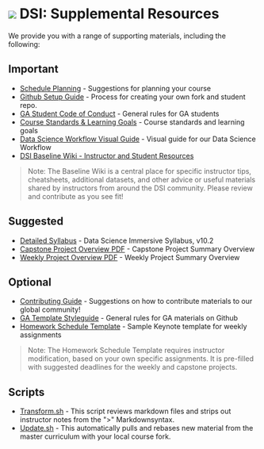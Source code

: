 # ![](https://ga-dash.s3.amazonaws.com/production/assets/logo-9f88ae6c9c3871690e33280fcf557f33.png) DSI: Supplemental Resources

We provide you with a range of supporting materials, including the following:

## Important

- [Schedule Planning](../../resources/guidelines/schedule-planning.md) - Suggestions for planning your course
- [Github Setup Guide](../../resources//guidelines/github-repo-instance-guide.md) - Process for creating your own fork and student repo.
- [GA Student Code of Conduct](../../resources//syllabus/student-code-of-conduct.md) - General rules for GA students
- [Course Standards & Learning Goals](../../resources//syllabus/standards-learning-goals.md) - Course standards and learning goals
- [Data Science Workflow Visual Guide](../../resources//syllabus/DSI-workflow-v1.pdf) - Visual guide for our Data Science Workflow
- [DSI Baseline Wiki - Instructor and Student Resources](https://github.com/generalassembly-studio/dsi-course-materials/wiki)

> Note: The Baseline Wiki is a central place for specific instructor tips, cheatsheets, additional datasets, and other advice or useful materials shared by instructors from around the DSI community. Please review and contribute as you see fit!

## Suggested
- [Detailed Syllabus](../../resources//syllabus/dsi-syllabus.pdf) - Data Science Immersive Syllabus, v10.2
- [Capstone Project Overview PDF](../../resources//syllabus/DSI-Capstone-Project-Arc.pdf) - Capstone Project Summary Overview
- [Weekly Project Overview PDF](../../resources//syllabus/DSI-Weekly-Project-Arc.pdf) - Weekly Project Summary Overview


## Optional
- [Contributing Guide](../../contributing.md) - Suggestions on how to contribute materials to our global community!
- [GA Template Styleguide](../../templates/styleguide.md) - General rules for GA materials on Github
- [Homework Schedule Template](../../resources//syllabus/dsi-homework-schedule.key) - Sample Keynote template for weekly assignments

> Note: The Homework Schedule Template requires instructor modification, based on your own specific assignments. It is pre-filled with suggested deadlines for the weekly and capstone projects.

## Scripts

- [Transform.sh](../../resources/scripts/transform.sh) - This script reviews markdown files and strips out instructor notes from the ">" Markdownsyntax.
- [Update.sh](../../resources/scripts/update.sh) - This automatically pulls and rebases new material from the master curriculum with your local course fork.


